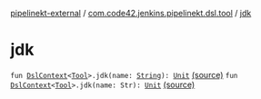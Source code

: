 [pipelinekt-external](../index.md) / [com.code42.jenkins.pipelinekt.dsl.tool](index.md) / [jdk](./jdk.md)

# jdk

`fun `[`DslContext`](../com.code42.jenkins.pipelinekt.dsl/-dsl-context/index.md)`<`[`Tool`](../com.code42.jenkins.pipelinekt.core/-tool.md)`>.jdk(name: `[`String`](https://kotlinlang.org/api/latest/jvm/stdlib/kotlin/-string/index.html)`): `[`Unit`](https://kotlinlang.org/api/latest/jvm/stdlib/kotlin/-unit/index.html) [(source)](https://github.com/code42/pipelinekt/tree/master/dsl/src/main/kotlin/com/code42/jenkins/pipelinekt/dsl/tool/ToolDsl.kt#L9)
`fun `[`DslContext`](../com.code42.jenkins.pipelinekt.dsl/-dsl-context/index.md)`<`[`Tool`](../com.code42.jenkins.pipelinekt.core/-tool.md)`>.jdk(name: Str): `[`Unit`](https://kotlinlang.org/api/latest/jvm/stdlib/kotlin/-unit/index.html) [(source)](https://github.com/code42/pipelinekt/tree/master/dsl/src/main/kotlin/com/code42/jenkins/pipelinekt/dsl/tool/ToolDsl.kt#L13)